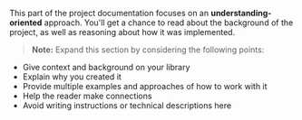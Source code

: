 This part of the project documentation focuses on an **understanding-oriented** approach. You'll get a chance to read about the background of the project, as well as reasoning about how it was implemented.

> **Note:** Expand this section by considering the
> following points:

- Give context and background on your library
- Explain why you created it
- Provide multiple examples and approaches of how to work with it
- Help the reader make connections
- Avoid writing instructions or technical descriptions here


